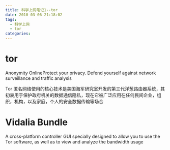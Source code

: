 ```yaml
---
title: 科学上网笔记1--tor
date: 2010-03-06 21:18:02
tags:
  - 科学上网
  - tor
categories:
---
```

# tor
Anonymity OnlineProtect your privacy.
Defend yourself against network surveillance and traffic analysis

<!--more-->

Tor 匿名网络使用的核心技术是美国海军研究室开发的第三代洋葱路由器系统，其初衷用于保护政府机关的数据通信隐私，现在它被广泛应用在任何民间企业，组织，机构，以及家庭，个人的安全数据传输等场合

# Vidalia Bundle
A cross-platform controller GUI specially designed to allow you to use the Tor software, as well as to view and analyze the bandwidth usage
